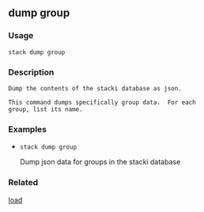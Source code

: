 ## dump group

### Usage

`stack dump group`

### Description


	Dump the contents of the stacki database as json.

	This command dumps specifically group data.  For each
	group, list its name.

	

### Examples

* `stack dump group`

   Dump json data for groups in the stacki database


### Related
[load](load)



